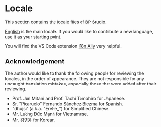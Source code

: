 
# Locale

This section contains the locale files of BP Studio.

[English](en.json) is the main locale.
If you would like to contribute a new language, use it as your starting point.

You will find the VS Code extension [i18n Ally](https://marketplace.visualstudio.com/items?itemName=antfu.i18n-ally) very helpful.

## Acknowledgement

The author would like to thank the following people for reviewing the locales,
in the order of appearance.
They are not responsible for any uncaught translation mistakes,
especially those that were added after their reviewing.

- Prof. Jun Mitani and Prof. Tachi Tomohiro for Japanese.
- Sr. "Picaruelo" Fernando Sánchez&#8209;Biezma for Spanish.
- "dhujsi" (a.k.a. "EreRe_") for Simplified Chinese.
- Mr. Lương Đức Mạnh for Vietnamese.
- Mr. 김영웅 for Korean.
